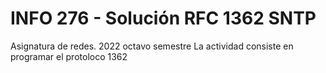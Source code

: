 # INFO 276 - Solución RFC 1362 SNTP
Asignatura de redes. 2022 octavo semestre
La actividad consiste en programar el protoloco 1362
